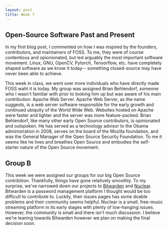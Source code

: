 ```yaml
---
layout: post
title: Week 7
---
```


## Open-Source Software Past and Present

In my first blog post, I commented on how I was inspired by the founders, contributors, and maintainers of FOSS. To me, they were of course contentious and opionionated, but led arguably the most important software movement. Linux, GNU, OpenCV, Pytorch, Tensorflow, etc. have completely shaped software as we know it today-- something closed-source may have never been able to achieve.

<!--more-->

This week in class, we went over more individuals who have directly made FOSS waht it is today. My group was assigned Brian Behlendorf, someone who I wasn't familiar with prior to looking him up but was aware of his main contribution: Apache Web Server. Apache Web Server, as the name suggests, is a web server software responsible for the early growth and continued ubiquity of the World Wide Web. Websites hosted on Apache were faster and lighter and the server was more feature-packed. Brian Behlendorf, like many other early Open Source contributors, is opinionated and outspoken. He has served as a technology advisor to the Obama administration in 2008, serves on the board of the Mozilla foundation, and was the General Manager of the Open Source Security Foundation. To me it seems like he lives and breathes Open Source and embodies the self-starter nature of the Open Source movement.

## Group B

This week we were assigned our groups for our big Open Source contribition. Thankfully, things have gone relatively smoothly. To my surprise, we've narrowed down our projects to [Bitwarden](https://github.com/bitwarden) and [Nuclear](https://github.com/nukeop/nuclear). Bitwarden is a password management platform I thought would be too difficult to contribute to. Luckily, their issues pages has some doable problems and their community seems helpful. Nuclear is a small, free-music streaming platform in its early stages with plenty of low-hanging issues. However, the community is small and there isn't much discussion. I believe we're leaning towards Bitwarden however we plan on making the final decision soon.
